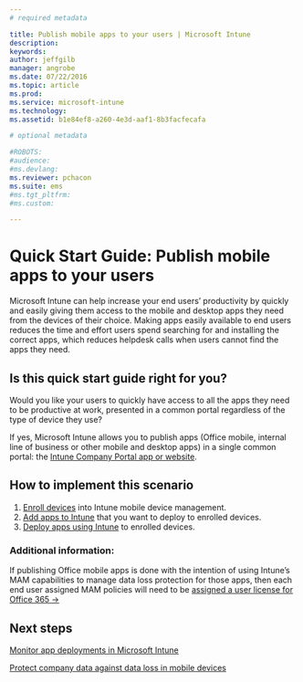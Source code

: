 ```yaml
---
# required metadata

title: Publish mobile apps to your users | Microsoft Intune
description:
keywords:
author: jeffgilb
manager: angrobe
ms.date: 07/22/2016
ms.topic: article
ms.prod:
ms.service: microsoft-intune
ms.technology:
ms.assetid: b1e84ef8-a260-4e3d-aaf1-8b3facfecafa

# optional metadata

#ROBOTS:
#audience:
#ms.devlang:
ms.reviewer: pchacon
ms.suite: ems
#ms.tgt_pltfrm:
#ms.custom:

---
```


# Quick Start Guide: Publish mobile apps to your users
Microsoft Intune can help increase your end users’ productivity by quickly and easily giving them access to the mobile and desktop apps they need from the devices of their choice. Making apps easily available to end users reduces the time and effort users spend searching for and installing the correct apps, which reduces helpdesk calls when users cannot find the apps they need.   

## Is this quick start guide right for you?
Would you like your users to quickly have access to all the apps they need to be productive at work, presented in a common portal regardless of the type of device they use?

If yes, Microsoft Intune allows you to publish apps (Office mobile, internal line of business or other mobile and desktop apps) in a single common portal: the [Intune Company Portal app or website](/intune/enduser/company-portal-frequently-asked-questions).

## How to implement this scenario
1.	[Enroll devices](/intune/deploy-use/enroll-devices-in-microsoft-intune) into Intune mobile device management.
2.	[Add apps to Intune](/intune/deploy-use/add-apps-for-mobile-devices-in-microsoft-intune) that you want to deploy to enrolled devices.
3.	[Deploy apps using Intune](/intune/deploy-use/deploy-apps) to enrolled devices.

### Additional information:
If publishing Office mobile apps is done with the intention of using Intune’s MAM capabilities to manage data loss protection for those apps, then each end user assigned MAM policies will need to be <a href="https://support.office.com/article/Assign-or-remove-licenses-for-Office-365-for-business-997596b5-4173-4627-b915-36abac6786dc" target="_blank"> assigned a user license for Office 365 &rarr;</a>

## Next steps
[Monitor app deployments in Microsoft Intune](/intune/deploy-use/monitor-apps-in-microsoft-intune)

[Protect company data against data loss in mobile devices](/intune/deploy-use/protect-app-data-using-mobile-app-management-policies-with-microsoft-intune)
